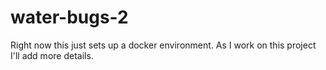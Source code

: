 # water-bugs-2

Right now this just sets up a docker environment. As I work on this project I'll add more details.
